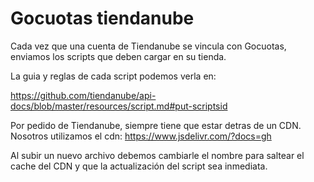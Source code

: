 # Gocuotas tiendanube

Cada vez que una cuenta de Tiendanube se vincula con Gocuotas, enviamos los scripts que deben cargar en su tienda.

La guia y reglas de cada script podemos verla en:

https://github.com/tiendanube/api-docs/blob/master/resources/script.md#put-scriptsid

Por pedido de Tiendanube, siempre tiene que estar detras de un CDN. Nosotros utilizamos el cdn: https://www.jsdelivr.com/?docs=gh

Al subir un nuevo archivo debemos cambiarle el nombre para saltear el cache del CDN y que la actualización del script sea inmediata.
